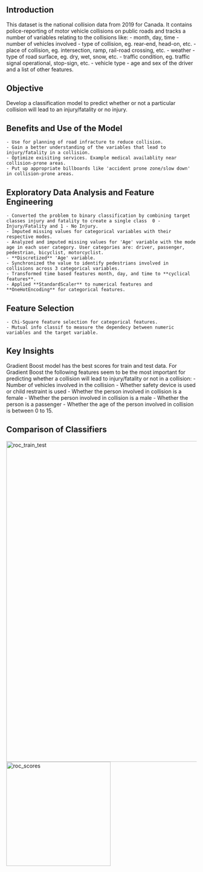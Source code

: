## Introduction
This dataset is the national collision data from 2019 for Canada. It contains police-reporting of motor vehicle collisions on public roads and tracks a number of variables relating to the collisions like:
    - month, day, time
    - number of vehicles involved
    - type of collision, eg. rear-end, head-on, etc.
    - place of collision, eg. intersection, ramp, rail-road crossing, etc.
    - weather
    - type of road surface, eg. dry, wet, snow, etc.
    - traffic condition, eg. traffic signal operational, stop-sign, etc.
    - vehicle type
    - age and sex of the driver
    and a list of other features.

## Objective
Develop a classification model to predict whether or not a particular collision will lead to an injury/fatality or no injury.

## Benefits and Use of the Model
    - Use for planning of road infracture to reduce collision.
    - Gain a better understanding of the variables that lead to injury/fatality in a collision.
    - Optimize exisiting services. Example medical availablity near collision-prone areas.   
    - Put up appropriate billboards like 'accident prone zone/slow down' in collision-prone areas.

## Exploratory Data Analysis and Feature Engineering
    - Converted the problem to binary classification by combining target classes injury and fatality to create a single class  0 - Injury/Fatality and 1 - No Injury.
    - Imputed missing values for categorical variables with their respective modes.
    - Analyzed and imputed missing values for 'Age' variable with the mode age in each user category. User categories are: driver, passenger, pedestrian, bicyclist, motorcyclist.
    - **Discretized** 'Age' variable.
    - Synchronized the value to identify pedestrians involved in collisions across 3 categorical variables.
    - Transformed time based features month, day, and time to **cyclical features**.
    - Applied **StandardScaler** to numerical features and **OneHotEncoding** for categorical features.
    
## Feature Selection
    - Chi-Square feature selection for categorical features.
    - Mutual info classif to measure the dependecy between numeric variables and the target variable.

## Key Insights
Gradient Boost model has the best scores for train and test data. For Gradient Boost the following features seem to be the most important for predicting whether a collision will lead to injury/fatality or not in a collision: 
    - Number of vehicles involved in the collision
    - Whether safety device is used or child restraint is used
    - Whether the person involved in collision is a female
    - Whether the person involved in collision is a male
    - Whether the person is a passenger
    - Whether the age of the person involved in collision is between 0 to 15.
  
## Comparison of Classifiers
<img width="850" alt="roc_train_test" src="https://user-images.githubusercontent.com/58715002/215581601-c445d809-96ff-495c-8a83-8e2b33300c27.png">
<img width="276" alt="roc_scores" src="https://user-images.githubusercontent.com/58715002/215579809-80fd7383-8f1a-473f-aa85-d7b897a3fdfb.png">
